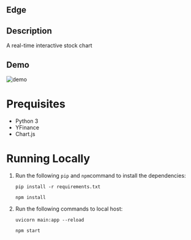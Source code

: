 ## Edge

## Description
A real-time interactive stock chart

## Demo
![demo](https://github.com/user-attachments/assets/b3a14f2c-bb67-4eef-880e-f787f695930a)

# Prequisites

- Python 3
- YFinance
- Chart.js

 # Running Locally

1. Run the following `pip` and `npm`command to install the dependencies:
   ```
   pip install -r requirements.txt
   ```
   ```
   npm install 
   ```

2. Run the following commands to local host:
   
   ```
   uvicorn main:app --reload

   ```
   ```
   npm start
   ```
